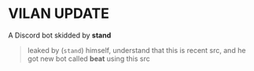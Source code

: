 # VILAN UPDATE
A Discord bot skidded by **stand**
> leaked by (`stand`) himself, understand that this is recent src, and he got new bot called **beat** using this src

